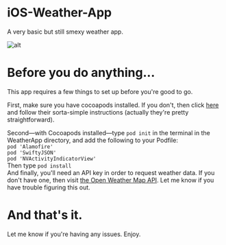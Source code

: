# iOS-Weather-App
A very basic but still smexy weather app.

![alt](./WeatherAppDemo.gif)
# Before you do anything...
This app requires a few things to set up before you're good to go.

First, make sure you have cocoapods installed.  If you don't, then click [here](https://cocoapods.org/) and follow their sorta-simple instructions (actually they're pretty straightforward).

Second—with Cocoapods installed—type `pod init` in the terminal in the WeatherApp directory, and add the following to your Podfile:  
`pod 'Alamofire'`\
 `pod 'SwiftyJSON'`\
 `pod 'NVActivityIndicatorView'`    
 Then type `pod install`  
And finally, you'll need an API key in order to request weather data.  If you don't have one, then visit [the Open Weather Map API](https://openweathermap.org/api).  Let me know if you have trouble figuring this out.

# And that's it.
Let me know if you're having any issues.  Enjoy.
